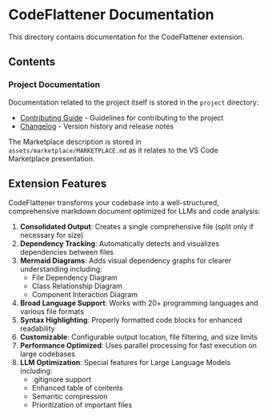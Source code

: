 # CodeFlattener Documentation

This directory contains documentation for the CodeFlattener extension.

## Contents

### Project Documentation

Documentation related to the project itself is stored in the `project` directory:

- [Contributing Guide](./project/CONTRIBUTING.md) - Guidelines for contributing to the project
- [Changelog](./project/CHANGELOG.md) - Version history and release notes

The Marketplace description is stored in `assets/marketplace/MARKETPLACE.md` as it relates to the VS Code Marketplace presentation.

## Extension Features

CodeFlattener transforms your codebase into a well-structured, comprehensive markdown document optimized for LLMs and code analysis:

1. **Consolidated Output**: Creates a single comprehensive file (split only if necessary for size)
2. **Dependency Tracking**: Automatically detects and visualizes dependencies between files
3. **Mermaid Diagrams**: Adds visual dependency graphs for clearer understanding including:
   - File Dependency Diagram
   - Class Relationship Diagram
   - Component Interaction Diagram
4. **Broad Language Support**: Works with 20+ programming languages and various file formats
5. **Syntax Highlighting**: Properly formatted code blocks for enhanced readability
6. **Customizable**: Configurable output location, file filtering, and size limits
7. **Performance Optimized**: Uses parallel processing for fast execution on large codebases
8. **LLM Optimization**: Special features for Large Language Models including:
   - .gitignore support
   - Enhanced table of contents
   - Semantic compression
   - Prioritization of important files
